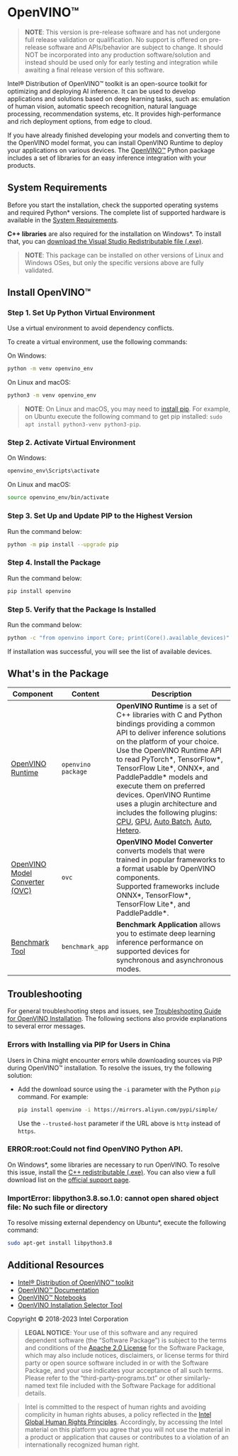 # OpenVINO™

<!--- The note below is intended for master branch only for pre-release purpose. Remove it for official releases. --->
> **NOTE**: This version is pre-release software and has not undergone full release validation or qualification. No support is offered on pre-release software and APIs/behavior are subject to change. It should NOT be incorporated into any production software/solution and instead should be used only for early testing and integration while awaiting a final release version of this software.

Intel® Distribution of OpenVINO™ toolkit is an open-source toolkit for optimizing and deploying AI inference. It can be used to develop applications and solutions based on deep learning tasks, such as: emulation of human vision, automatic speech recognition, natural language processing, recommendation systems, etc. It provides high-performance and rich deployment options, from edge to cloud.

If you have already finished developing your models and converting them to the OpenVINO model format, you can install OpenVINO Runtime to deploy your applications on various devices. The [OpenVINO™](https://docs.openvino.ai/2024/openvino-workflow/running-inference.html) Python package includes a set of libraries for an easy inference integration with your products.

## System Requirements

Before you start the installation, check the supported operating systems and required Python* versions. The complete list of supported hardware is available in the [System Requirements](https://www.intel.com/content/www/us/en/developer/tools/openvino-toolkit/system-requirements.html).

**C++ libraries** are also required for the installation on Windows*. To install that, you can [download the Visual Studio Redistributable file (.exe)](https://aka.ms/vs/17/release/vc_redist.x64.exe).

> **NOTE**: This package can be installed on other versions of Linux and Windows OSes, but only the specific versions above are fully validated.

## Install OpenVINO™

### Step 1. Set Up Python Virtual Environment

Use a virtual environment to avoid dependency conflicts.

To create a virtual environment, use the following commands:

On Windows:
```sh
python -m venv openvino_env
```

On Linux and macOS:
```sh
python3 -m venv openvino_env
```

> **NOTE**: On Linux and macOS, you may need to [install pip](https://pip.pypa.io/en/stable/installation/). For example, on Ubuntu execute the following command to get pip installed: `sudo apt install python3-venv python3-pip`.

### Step 2. Activate Virtual Environment

On Windows:
```sh
openvino_env\Scripts\activate
```

On Linux and macOS:
```sh
source openvino_env/bin/activate
```

### Step 3. Set Up and Update PIP to the Highest Version

Run the command below:
```sh
python -m pip install --upgrade pip
```

### Step 4. Install the Package

Run the command below: <br>

   ```sh
   pip install openvino
   ```

### Step 5. Verify that the Package Is Installed

Run the command below:
```sh
python -c "from openvino import Core; print(Core().available_devices)"
```

If installation was successful, you will see the list of available devices.

## What's in the Package

| Component        | Content                                                                  | Description                                                                                                                                                                                                                                                                                                   |
|------------------|---------------------------------------------------------------------------------|---------------------------------------------------------------------------------------------------------------------------------------------------------------------------------------------------------------------------------------------------------------------------------------------------------------|
| [OpenVINO Runtime](https://docs.openvino.ai/2024/openvino-workflow/running-inference.html#) | `openvino package` |**OpenVINO Runtime**  is a set of C++ libraries with C and Python bindings providing a common API to deliver inference solutions on the platform of your choice. Use the OpenVINO Runtime API to read PyTorch\*, TensorFlow\*, TensorFlow Lite\*, ONNX\*, and PaddlePaddle\* models and execute them on preferred devices. OpenVINO Runtime uses a plugin architecture and includes the following plugins: [CPU](https://docs.openvino.ai/2024/openvino-workflow/running-inference/inference-devices-and-modes/cpu-device.html), [GPU](https://docs.openvino.ai/2024/openvino-workflow/running-inference/inference-devices-and-modes/gpu-device.html), [Auto Batch](https://docs.openvino.ai/2024/openvino-workflow/running-inference/inference-devices-and-modes/automatic-batching.html), [Auto](https://docs.openvino.ai/2024/openvino-workflow/running-inference/inference-devices-and-modes/auto-device-selection.html), [Hetero](https://docs.openvino.ai/2024/openvino-workflow/running-inference/inference-devices-and-modes/hetero-execution.html).
| [OpenVINO Model Converter (OVC)](https://docs.openvino.ai/2024/openvino-workflow/model-preparation.html#convert-a-model-in-cli-ovc) | `ovc` |**OpenVINO Model Converter**  converts models that were trained in popular frameworks to a format usable by OpenVINO components. <br>Supported frameworks include ONNX\*, TensorFlow\*, TensorFlow Lite\*, and PaddlePaddle\*.                                    |
| [Benchmark Tool](https://docs.openvino.ai/2024/learn-openvino/openvino-samples/benchmark-tool.html)| `benchmark_app` | **Benchmark Application** allows you to estimate deep learning inference performance on supported devices for synchronous and asynchronous modes.                                              |

## Troubleshooting

For general troubleshooting steps and issues, see [Troubleshooting Guide for OpenVINO Installation](https://docs.openvino.ai/2024/get-started/troubleshooting-install-config.html). The following sections also provide explanations to several error messages.

### Errors with Installing via PIP for Users in China

Users in China might encounter errors while downloading sources via PIP during OpenVINO™ installation. To resolve the issues, try the following solution:

* Add the download source using the ``-i`` parameter with the Python ``pip`` command. For example:

   ``` sh
   pip install openvino -i https://mirrors.aliyun.com/pypi/simple/
   ```
   Use the ``--trusted-host`` parameter if the URL above is ``http`` instead of ``https``.

### ERROR:root:Could not find OpenVINO Python API.

On Windows*, some libraries are necessary to run OpenVINO. To resolve this issue, install the [C++ redistributable (.exe)](https://aka.ms/vs/17/release/vc_redist.x64.exe). You can also view a full download list on the [official support page](https://docs.microsoft.com/en-us/cpp/windows/latest-supported-vc-redist).

### ImportError: libpython3.8.so.1.0: cannot open shared object file: No such file or directory

To resolve missing external dependency on Ubuntu*, execute the following command:
```sh
sudo apt-get install libpython3.8
```

## Additional Resources

- [Intel® Distribution of OpenVINO™ toolkit](https://software.intel.com/en-us/openvino-toolkit)
- [OpenVINO™ Documentation](https://docs.openvino.ai/)
- [OpenVINO™ Notebooks](https://github.com/openvinotoolkit/openvino_notebooks)
- [OpenVINO Installation Selector Tool](https://www.intel.com/content/www/us/en/developer/tools/openvino-toolkit/download.html)

Copyright © 2018-2023 Intel Corporation
> **LEGAL NOTICE**: Your use of this software and any required dependent software (the
“Software Package”) is subject to the terms and conditions of the [Apache 2.0 License](https://www.apache.org/licenses/LICENSE-2.0.html) for the Software Package, which may also include notices, disclaimers, or
license terms for third party or open source software included in or with the Software Package, and your use indicates your acceptance of all such terms. Please refer to the “third-party-programs.txt” or other similarly-named text file included with the Software Package for additional details.

>Intel is committed to the respect of human rights and avoiding complicity in human rights abuses, a policy reflected in the [Intel Global Human Rights Principles](https://www.intel.com/content/www/us/en/policy/policy-human-rights.html). Accordingly, by accessing the Intel material on this platform you agree that you will not use the material in a product or application that causes or contributes to a violation of an internationally recognized human right.
